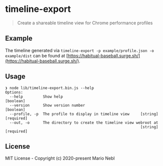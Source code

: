 # timeline-export

> Create a shareable timeline view for Chrome performance profiles

## Example

The timeline generated via `timeline-export -p example/profile.json -o example/dist`
can be found at [https://habitual-baseball.surge.sh/](https://habitual-baseball.surge.sh/).

## Usage

```
❯ node lib/timeline-export.bin.js --help
Options:
  --help         Show help                                             [boolean]
  --version      Show version number                                   [boolean]
  --profile, -p  The profile to display in timeline view     [string] [required]
  --out, -o      The directory to create the timeline view webroot at
                                                             [string] [required]
```

## License

MIT License - Copyright (c) 2020-present Mario Nebl